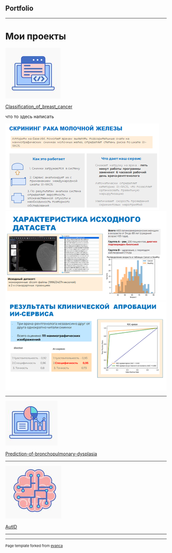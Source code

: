 ## Portfolio

---

# Мои проекты

<img src="images/1.png?raw=true"/>

[Classification_of_breast_cancer](https://github.com/annapermiakova/Stream-it_model_cancer_mammae/)

 что то здесь написать

<img src="images/1.1.3.png?raw=true"/> 

<img src="images/1.1.5.png?raw=true"/> 

 <img src="images/1.1.4.png?raw=true"/> 
 
---
<img src="images/2.png?raw=true"/>

[Prediction-of-bronchopulmonary-dysplasia](https://github.com/annapermiakova/Prediction-of-bronchopulmonary-dysplasia/)


---
<img src="images/3.png?raw=true"/>

[AutID](https://github.com/annapermiakova/AutID/)



---




---
<p style="font-size:11px">Page template forked from <a href="https://github.com/evanca/quick-portfolio">evanca</a></p>
<!-- Remove above link if you don't want to attibute -->
